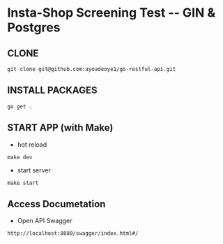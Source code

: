 # Insta-Shop Screening Test -- GIN & Postgres

## CLONE

```shell
git clone git@github.com:ayoadeoye1/go-restful-api.git
```

## INSTALL PACKAGES

```shell
go get .
```

## START APP (with Make)

- hot reload
```shell
make dev
```

- start server
```shell
make start
```

## Access Documetation

- Open API Swagger
```
http://localhost:8080/swagger/index.html#/
```